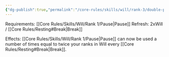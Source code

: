 ```yaml
---
{"dg-publish":true,"permalink":"/core-rules/skills/will/rank-3/double-pause/"}
---
```


Requirements: [[Core Rules/Skills/Will/Rank 1/Pause\|Pause]]
Refresh: 2xWill / [[Core Rules/Resting#Break\|Break]]

Effects:
[[Core Rules/Skills/Will/Rank 1/Pause\|Pause]] can now be used a number of times equal to twice your ranks in Will every [[Core Rules/Resting#Break\|Break]].